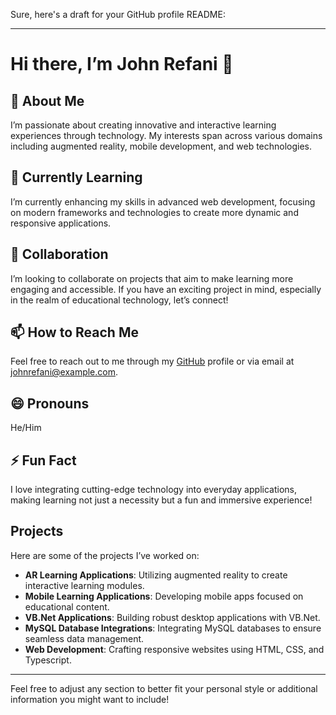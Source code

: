 Sure, here's a draft for your GitHub profile README:

---

# Hi there, I’m John Refani 👋

## 👀 About Me
I’m passionate about creating innovative and interactive learning experiences through technology. My interests span across various domains including augmented reality, mobile development, and web technologies.

## 🌱 Currently Learning
I’m currently enhancing my skills in advanced web development, focusing on modern frameworks and technologies to create more dynamic and responsive applications.

## 💞️ Collaboration
I’m looking to collaborate on projects that aim to make learning more engaging and accessible. If you have an exciting project in mind, especially in the realm of educational technology, let’s connect!

## 📫 How to Reach Me
Feel free to reach out to me through my [GitHub](https://github.com/johnrefani) profile or via email at [johnrefani@example.com](mailto:johnrefani@example.com).

## 😄 Pronouns
He/Him

## ⚡ Fun Fact
I love integrating cutting-edge technology into everyday applications, making learning not just a necessity but a fun and immersive experience!

## Projects
Here are some of the projects I’ve worked on:
- **AR Learning Applications**: Utilizing augmented reality to create interactive learning modules.
- **Mobile Learning Applications**: Developing mobile apps focused on educational content.
- **VB.Net Applications**: Building robust desktop applications with VB.Net.
- **MySQL Database Integrations**: Integrating MySQL databases to ensure seamless data management.
- **Web Development**: Crafting responsive websites using HTML, CSS, and Typescript.

---

Feel free to adjust any section to better fit your personal style or additional information you might want to include!
